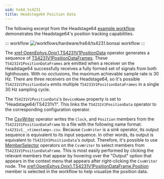 ```yaml
---
uid: hs64_ts4231
title: Headstage64 Position Data
---
```


The following excerpt from the Headstage64 [example workflow](xref:hs64_hs64) demonstrates the Headstage64's position
tracking capabilities.

::: workflow 
![/workflows/hardware/hs64/ts4231.bonsai workflow](../../../workflows/hardware/hs64/ts4231.bonsai)
:::

The <xref:OpenEphys.Onix1.TS4231V1PositionData> operator generates a sequence of
[TS4231V1PositionDataFrames](xref:OpenEphys.Onix1.TS4231V1PositionDataFrame). These `TS4231V1PositionDataFrames` are
emitted when a receiver on the Headstage64 successfully receives a fully formed set of signals from both lighthouses.
With no occlusions, the maximum achievable sample rate is 30 Hz. There are three receivers on the Headstage64, so it's
possible `TS4231V1PositionData` emits multiple `TS4231V1PositionDataFrames` in a single 30 Hz sampling cycle.

The `TS4231V1PositionData`'s `DeviceName` property is set to "Headstage64/TS4231V1". This links the
`TS4231V1PositionData` operator to the corresponding configuration operator.

The [CsvWriter](https://bonsai-rx.org/docs/api/Bonsai.IO.CsvWriter.html) operator writes the `Clock`, and `Position`
members from the `TS4231V1PositionDataFrame` to a file with the following name format: `ts4231v1__<timestamp>.csv`.
Because `CsvWriter` is a _sink_ operator, its output sequence is equivalent to its input sequence. In other words, its
output is equivalent to `TS4231V1PositionData`'s output. Therefore, it's possible to use
[MemberSelector](https://bonsai-rx.org/docs/api/Bonsai.Expressions.MemberSelectorBuilder.html) operators on the
`CsvWriter` to select members from `TS4231V1PositionDataFrame`. This is most easily performed by clicking the relevant
members that appear by hovering over the "Output" option that appears in the context menu that appears after
right-clicking the `CsvWriter` node. The <xref:OpenEphys.Onix1.TS4231V1PositionDataFrame.Position> member is selected in
the workflow to help visualize the position data. 